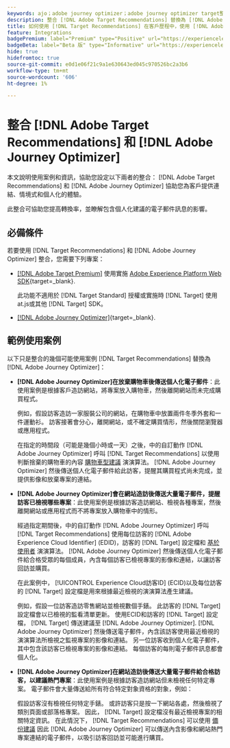 ```yaml
---
keywords: ajo；adobe journey optimizer；adobe journey optimizer target整合；建議；target建議；整合
description: 整合 [!DNL Adobe Target Recommendations] 替換為 [!DNL Adobe Journey Optimizer].
title: 如何使用 [!DNL Target Recommendations] 在客戶歷程中，使用 [!DNL Adobe Journey Optimizer]？
feature: Integrations
badgePremium: label="Premium" type="Positive" url="https://experienceleague.adobe.com/docs/target/using/introduction/intro.html?lang=en#premium newtab=true" tooltip="檢視Target Premium包含的內容。"
badgeBeta: label="Beta 版" type="Informative" url="https://experienceleague.adobe.com/docs/target/using/introduction/intro.html#beta newtab=true" tooltip=" [!DNL Adobe Target] 有哪些 Beta 版功能。"
hide: true
hidefromtoc: true
source-git-commit: e0d1e06f21c9a1e630643ed045c970526bc2a3b6
workflow-type: tm+mt
source-wordcount: '606'
ht-degree: 1%

---
```


# 整合 [!DNL Adobe Target Recommendations] 和 [!DNL Adobe Journey Optimizer]

本文說明使用案例和資訊，協助您設定以下兩者的整合： [!DNL Adobe Target Recommendations] 和 [!DNL Adobe Journey Optimizer] 協助您為客戶提供連結、情境式和個人化的體驗。

此整合可協助您提高轉換率，並瞭解包含個人化建議的電子郵件訊息的影響。

## 必備條件

若要使用 [!DNL Target Recommendations] 和 [!DNL Adobe Journey Optimizer] 整合，您需要下列專案：

* [[!DNL Adobe Target Premium]](/help/main/c-intro/intro.md#premium) 使用實施 [Adobe Experience Platform Web SDK](https://experienceleague.adobe.com/docs/target-dev/developer/client-side/aep-web-sdk.html){target=_blank}.

  此功能不適用於 [!DNL Target Standard] 授權或實施時 [!DNL Target] 使用at.js或其他 [!DNL Target] SDK。

* [[!DNL Adobe Journey Optimizer]](https://experienceleague.adobe.com/docs/journey-optimizer/using/ajo-home.html){target=_blank}.

## 範例使用案例

以下只是整合的幾個可能使用案例 [!DNL Target Recommendations] 替換為 [!DNL Adobe Journey Optimizer]：

* **[!DNL Adobe Journey Optimizer]在放棄購物車後傳送個人化電子郵件**：此使用案例是根據客戶造訪網站，將專案放入購物車，然後離開網站而未完成購買程式。

  例如，假設訪客造訪一家服裝公司的網站，在購物車中放置兩件冬季外套和一件運動衫。 訪客接著會分心，離開網站，或不確定購買情形，然後關閉瀏覽器或應用程式。

  在指定的時間段（可能是幾個小時或一天）之後，中的自訂動作 [!DNL Adobe Journey Optimizer] 呼叫 [!DNL Target Recommendations] 以使用判斷捨棄的購物車的內容 [購物車型建議](/help/main/c-recommendations/c-algorithms/base-the-recommendation-on-a-recommendation-key.md) 演演算法。 [!DNL Adobe Journey Optimizer] 然後傳送個人化電子郵件給此訪客，提醒其購買程式尚未完成，並提供影像和放棄專案的連結。

* **[!DNL Adobe Journey Optimizer]會在網站造訪後傳送大量電子郵件，提醒訪客已檢視哪些專案**：此使用案例是根據訪客造訪網站、檢視各種專案，然後離開網站或應用程式而不將專案放入購物車中的情形。

  經過指定期間後，中的自訂動作 [!DNL Adobe Journey Optimizer] 呼叫 [!DNL Target Recommendations] 使用每位訪客的 [!DNL Adobe Experience Cloud Identifier] (EDID)，訪客的 [!DNL Target] 設定檔和 [基於使用者](/help/main/c-recommendations/c-algorithms/base-the-recommendation-on-a-recommendation-key.md) 演演算法。 [!DNL Adobe Journey Optimizer] 然後傳送個人化電子郵件給合格受眾的每個成員，內含每個訪客已檢視專案的影像和連結，以讓訪客回訪並購買。

  在此案例中， [!UICONTROL Experience Cloud訪客ID] (ECID)以及每位訪客的 [!DNL Target] 設定檔是用來根據最近檢視的演演算法產生建議。

  例如，假設一位訪客造訪零售網站並檢視數個手錶。 此訪客的 [!DNL Target] 設定檔會以已檢視的監看清單更新。 使用ECID和訪客的 [!DNL Target] 設定檔， [!DNL Target] 傳送建議至 [!DNL Adobe Journey Optimizer]. [!DNL Adobe Journey Optimizer] 然後傳送電子郵件，內含該訪客使用最近檢視的演演算法所檢視之監視專案的影像和連結。 另一位訪客收到個人化電子郵件，其中包含該訪客已檢視專案的影像和連結。 每個訪客的每則電子郵件訊息都會個人化。

* **[!DNL Adobe Journey Optimizer]在網站造訪後傳送大量電子郵件給合格訪客，以建議熱門專案**：此使用案例是根據訪客造訪網站但未檢視任何特定專案。 電子郵件會大量傳送給所有符合特定對象資格的對象，例如：

  假設訪客沒有檢視任何特定手錶。 或許訪客只是按一下網站各處，然後檢視了類別頁面或部落格專案。 因此， [!DNL Target] 設定檔沒有最近檢視專案的相關特定資訊。 在此情況下， [!DNL Target Recommendations] 可以使用 [備份建議](/help/main/c-recommendations/c-algorithms/backup-recs.md) 因此 [!DNL Adobe Journey Optimizer] 可以傳送內含影像和網站熱門專案連結的電子郵件，以吸引訪客回訪並可能進行購買。


